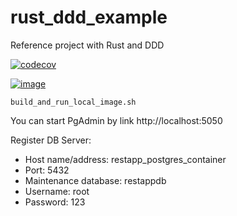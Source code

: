 # rust_ddd_example
Reference project with Rust and DDD

[![codecov](https://codecov.io/gh/taksedo/rust_ddd_example/branch/master/graph/badge.svg?token=BFGRXLQFI3)](https://codecov.io/gh/taksedo/rust_ddd_example)

[![image](https://codecov.io/gh/taksedo/rust_ddd_example/branch/master/graphs/sunburst.svg?token=BFGRXLQFI3)](https://codecov.io/gh/taksedo/rust_ddd_example)

```
build_and_run_local_image.sh
```
You can start PgAdmin by link http://localhost:5050

Register DB Server:
+ Host name/address: restapp_postgres_container
+ Port: 5432
+ Maintenance database: restappdb
+ Username: root
+ Password: 123